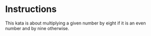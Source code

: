 # Instructions

This kata is about multiplying a given number by eight if it is an even number and by nine otherwise.

